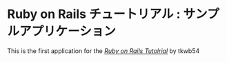 # Ruby on Rails チュートリアル : サンプルアプリケーション

This is the first application for the
[*Ruby on Rails Tutolrial*](http://railstutorial.jp/)
by tkwb54
